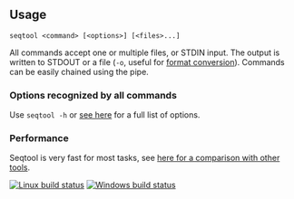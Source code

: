 
## Usage

```
seqtool <command> [<options>] [<files>...]
```

All commands accept one or multiple files, or STDIN input. The output is written
to STDOUT or a file (`-o`, useful for [format conversion](wiki/pass)). Commands can
be easily chained using the pipe.

### Options recognized by all commands

Use `seqtool -h` or [see here](wiki/opts) for a full list of options.

### Performance

Seqtool is very fast for most tasks, see [here for a comparison with other tools](wiki/performance).

[![Linux build status](https://travis-ci.org/markschl/seqtool.svg?branch=master)](https://ci.appveyor.com/project/markschl/seqtool)
[![Windows build status](https://ci.appveyor.com/api/projects/status/github/markschl/seqtool?svg=true)](https://ci.appveyor.com/project/markschl/seqtool)

